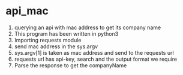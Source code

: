 
# api_mac
1. querying an api with mac address to get its company name
2. This program has been written in python3
3. Importing requests module
4. send mac address in the sys.argv
5. sys.argv[1] is taken as mac address and send to the requests url
6. requests url has api-key, search and the output format we require
7. Parse the response to get the companyName
